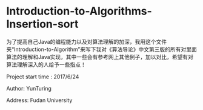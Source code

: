 # Introduction-to-Algorithms-Insertion-sort

为了提高自己Java的编程能力以及对算法理解的加深，我用这个文件夹“Introduction-to-Algorithm”来写下我对《算法导论》中文第三版的所有对里面算法的理解和Java实现，其中一些会有参考网上其他例子，加以对比，希望有对算法理解深入的人给予一些指点！

Project start time : 2017/6/24

Author: YunTuring

Address: Fudan University
